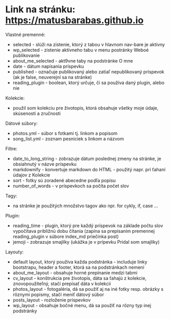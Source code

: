 # Link na stránku: https://matusbarabas.github.io

Vlastné premenné:  
* selected - slúži na zistenie, ktorý z tabou v hlavnom nav-bare je aktívny
* wp_selected - zistenie aktívneho tabu v menu postránky Weboé publikovanie
* about_me_selected - akt9vne taby na podstránke O mne
* date - dátum napísania príspevku
* published - označuje publikovaný alebo zatiaľ nepublikovaný príspevok (ak je false, neuverejní sa na stránke)
* reading_plugin - boolean, ktorý určuje, či sa používa daný plugin, alebo nie

Kolekcie:  
* použil som kolekciu pre životopis, ktorá obsahuje všetky moje údaje, skúsenosti a zručnosti

Dátové súbory:  
* photos.yml - súbor s fotkami tj. linkom a popisom
* song_list.yml - zoznam pesniciek s linkom a názvom

Filtre:  
* date_to_long_string - zobrazuje dátum poslednej zmeny na stránke, je obsiahnutý v názve príspevku
* markdownify - konvertuje markdown do HTML - použitý napr. pri ťahaní údajov z Kolekcie
* sort - fotky sú zoradené abecedne podľa popisu
* number_of_words - v príspevkoch sa počíta počet slov

Tagy:  
* na stránke je použitých množstvo tagov ako npr. for cykly, if, case ...

Plugin:  
* reading_time - plugin, ktorý pre každý príspevok na základe počtu slov vypočítava približnú dobu čítania (zapína sa prepísaním premennej reading_plugin v súbore index_md priečinka post)
* jemoji - zobrazuje smajlíky (ukážka je v prípevku Pridal som smajlíky)

Layouty:
* default layout, ktorý používa každa podstránka - includuje linky bootstrapu, header a footer, ktorá sa na podstránkach nemení
* about_me_layout - obsahuje horné prepínanie medzi tabmi
* cv_layout - konštrukcia pre životopis, dáta sa ťahajú z kolekcie, znovopoužiteľný, stačí prepísať dáta v kolekcii
* photos_layout - fotogaléria, dá sa použiť aj na iné fotky resp. obrázky s rôznymi popismy, stačí meniť dátový súbor
* posts_layout - rozloženie príspevkov
* wp_layout - obsahuje bočné menu, dá sa použiť na rôzny typ inej podstránky
